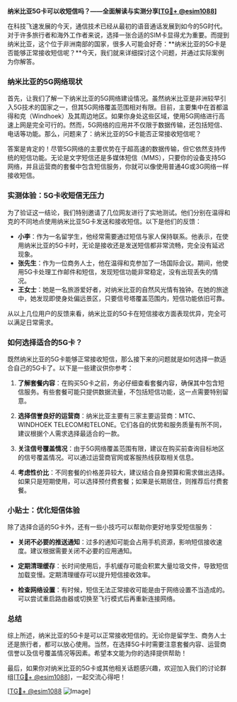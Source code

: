 **纳米比亚5G卡可以收短信吗？——全面解读与实测分享[[TG💪+ @esim1088](https://t.me/s/esim1088)]**

在科技飞速发展的今天，通信技术已经从最初的语音通话发展到如今的5G时代。对于许多旅行者和海外工作者来说，选择一张合适的SIM卡显得尤为重要。而提到纳米比亚，这个位于非洲南部的国家，很多人可能会好奇：**纳米比亚的5G卡是否能够正常接收短信呢？**今天，我们就来详细探讨这个问题，并通过实际案例为你解答。

### 纳米比亚的5G网络现状

首先，让我们了解一下纳米比亚的5G网络建设情况。虽然纳米比亚是非洲较早引入5G技术的国家之一，但其5G网络覆盖范围相对有限。目前，主要集中在首都温得和克（Windhoek）及其周边地区。如果你身处这些区域，使用5G网络进行高速上网是完全可行的。然而，5G网络的应用并不仅限于数据传输，还包括短信、电话等功能。那么，问题来了：纳米比亚的5G卡能否正常接收短信呢？

答案是肯定的！尽管5G网络的主要优势在于超高速的数据传输，但它依然支持传统的短信功能。无论是文字短信还是多媒体短信（MMS），只要你的设备支持5G网络，并且运营商的套餐中包含短信服务，你就可以像使用普通4G或3G网络一样接收短信。

### 实测体验：5G卡收短信无压力

为了验证这一结论，我们特别邀请了几位网友进行了实地测试。他们分别在温得和克的不同地点使用纳米比亚5G卡发送和接收短信。以下是他们的反馈：

- **小李**：作为一名留学生，他经常需要通过短信与家人保持联系。他表示，在使用纳米比亚的5G卡时，无论是接收还是发送短信都非常流畅，完全没有延迟现象。
- **张先生**：作为一位商务人士，他在温得和克参加了一场国际会议。期间，他使用5G卡处理工作邮件和短信，发现短信功能非常稳定，没有出现丢失的情况。
- **王女士**：她是一名旅游爱好者，对纳米比亚的自然风光情有独钟。在她的旅途中，她发现即使身处偏远景区，只要信号塔覆盖范围内，短信功能依旧可靠。

从以上几位用户的反馈来看，纳米比亚的5G卡在短信接收方面表现优异，完全可以满足日常需求。

### 如何选择适合的5G卡？

既然纳米比亚的5G卡能够正常接收短信，那么接下来的问题就是如何选择一款适合自己的5G卡了。以下是一些建议供你参考：

1. **了解套餐内容**：在购买5G卡之前，务必仔细查看套餐内容，确保其中包含短信服务。有些套餐可能只提供数据流量，不包括短信功能，这一点需要特别留意。
   
2. **选择信誉良好的运营商**：纳米比亚主要有三家主要运营商：MTC、WINDHOEK TELECOM和TELONE。它们各自的优势和服务质量有所不同，建议根据个人需求选择最适合的一款。

3. **关注信号覆盖情况**：由于5G网络覆盖范围有限，建议在购买前查询目标地区的信号覆盖情况。可以通过运营商官网或客服热线获取相关信息。

4. **考虑性价比**：不同套餐的价格差异较大，建议结合自身预算和需求做出选择。如果只是短期使用，可以选择预付费套餐；如果是长期居住，则推荐后付费套餐。

### 小贴士：优化短信体验

除了选择合适的5G卡外，还有一些小技巧可以帮助你更好地享受短信服务：

- **关闭不必要的推送通知**：过多的通知可能会占用手机资源，影响短信接收速度。建议根据需要关闭不必要的应用通知。
  
- **定期清理缓存**：长时间使用后，手机缓存可能会积累大量垃圾文件，导致短信加载变慢。定期清理缓存可以提升短信接收效率。

- **检查网络设置**：有时候，短信无法正常接收可能是由于网络设置不当造成的。可以尝试重启路由器或切换至飞行模式后再重新连接网络。

### 总结

综上所述，纳米比亚的5G卡是可以正常接收短信的。无论你是留学生、商务人士还是旅行者，都可以放心使用。当然，在选择5G卡时需要注意套餐内容、运营商信誉以及信号覆盖情况等因素。希望本文能为你的选择提供帮助！

最后，如果你对纳米比亚的5G卡或其他相关话题感兴趣，欢迎加入我们的讨论群组[[TG💪+ @esim1088](https://t.me/s/esim1088)]，一起交流心得吧！

[[TG💪+ @esim1088](https://t.me/s/esim1088) ![Image](https://i.postimg.cc/4NQfJmqS/Snipaste-2025-05-13-00-14-12.png)]